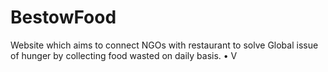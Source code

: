 # BestowFood
Website which aims to connect NGOs with restaurant to solve Global issue of hunger by collecting food wasted on daily  basis. • V
